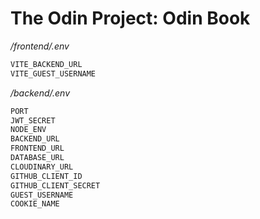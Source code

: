 # The Odin Project: Odin Book

_/frontend/.env_

```bash
VITE_BACKEND_URL
VITE_GUEST_USERNAME
```

_/backend/.env_

```bash
PORT
JWT_SECRET
NODE_ENV
BACKEND_URL
FRONTEND_URL
DATABASE_URL
CLOUDINARY_URL
GITHUB_CLIENT_ID
GITHUB_CLIENT_SECRET
GUEST_USERNAME
COOKIE_NAME
```
